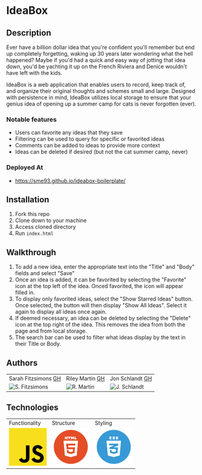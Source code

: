 # IdeaBox

## Description

Ever have a billion dollar idea that you're confident you'll remember but end up completely forgetting, waking up 30 years later wondering what the hell happened? Maybe if you'd had a quick and easy way of jotting that idea down, you'd be yachting it up on the French Riviera and Denice wouldn't have left with the kids.

IdeaBox is a web application that enables users to record, keep track of, and organize their original thoughts and schemes small and large. Designed with persistence in mind, IdeaBox utilizes local storage to ensure that your genius idea of opening up a summer camp for cats is never forgotten (ever). 

### Notable features
* Users can favorite any ideas that they save
* Filtering can be used to query for specific or favorited ideas
* Comments can be added to ideas to provide more context
* Ideas can be deleted if desired (but not the cat summer camp, never)

### Deployed At
* https://sme93.github.io/ideabox-boilerplate/


## Installation
1. Fork this repo
2. Clone down to your machine
3. Access cloned directory
4. Run `index.html`

## Walkthrough
1. To add a new idea, enter the appropriate text into the "Title" and "Body" fields and select "Save"
2. Once an idea is added, it can be favorited by selecting the "Favorite" icon at the top left of the idea. Onced favorited, the icon will appear filled in. 
3. To display only favorited ideas, select the "Show Starred Ideas" button. Once selected, the button will then display "Show All Ideas". Select it again to display all ideas once again.
4. If deemed necessary, an idea can be deleted by selecting the "Delete" icon at the top right of the idea. This removes the idea from both the page and from local storage.
5. The search bar can be used to filter what ideas display by the text in their Title or Body.

## Authors
<table>
    <tr>
        <td> Sarah Fitzsimons <a href="https://github.com/sme93">GH</td>
        <td> Riley Martin <a href="https://github.com/RMartin0717">GH</td>
        <td> Jon Schlandt <a href="https://github.com/jon-schlandt">GH</td>
    </tr>
    </tr>
        <td><img src="https://avatars.githubusercontent.com/u/74980483?s=400&u=666d5f139d0c221d8555a16e7f1b99069b6b9b0b&v=4" alt="S. Fitzsimons" width="125" height="auto" /></td>
        <td><img src="https://avatars.githubusercontent.com/u/76501236?s=460&u=56de3268b98bd73447d785601176518e3cd0141c&v=4" alt="R. Martin" width="125" height="auto" /></td>
        <td><img src="https://avatars.githubusercontent.com/u/75702270?s=460&u=421bb225c458388a212f290378351ab7e30e5e10&v=4" alt="J. Schlandt" width="125" height="auto" /></td>
    </tr>
</table>

## Technologies
<table>
    <tr>
        <td>Functionality</td>
        <td>Structure</td>
        <td>Styling</td>
    </tr>
    </tr>
        <td><img src="./images/readme/js-icon.png" alt="javascript" width="100" height="auto" /></td>
        <td><img src="./images/readme/html-logo.png" alt="html" width="100" height="auto" /></td>
        <td><img src="./images/readme/css-logo.png" alt="css" width="100" height="auto" /></td>
    </tr>
</table>